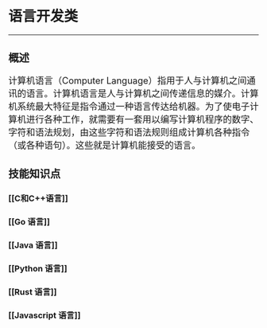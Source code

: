 # 语言开发类
---
## 概述
<font size=4>计算机语言（Computer Language）指用于人与计算机之间通讯的语言。计算机语言是人与计算机之间传递信息的媒介。计算机系统最大特征是指令通过一种语言传达给机器。为了使电子计算机进行各种工作，就需要有一套用以编写计算机程序的数字、字符和语法规划，由这些字符和语法规则组成计算机各种指令（或各种语句）。这些就是计算机能接受的语言。
</font>

## 技能知识点
### [[C和C++语言]]
### [[Go 语言]]
### [[Java 语言]]
### [[Python 语言]]
### [[Rust 语言]]
### [[Javascript 语言]]
